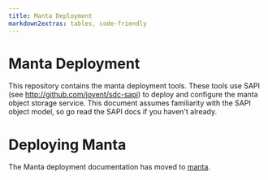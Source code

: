 ```yaml
---
title: Manta Deployment
markdown2extras: tables, code-friendly
---
```

<!--
    This Source Code Form is subject to the terms of the Mozilla Public
    License, v. 2.0. If a copy of the MPL was not distributed with this
    file, You can obtain one at http://mozilla.org/MPL/2.0/.
-->

<!--
    Copyright (c) 2014, Joyent, Inc.
-->

# Manta Deployment

This repository contains the manta deployment tools.  These tools use SAPI (see
http://github.com/joyent/sdc-sapi) to deploy and configure the manta object
storage service.  This document assumes familiarity with the SAPI object model,
so go read the SAPI docs if you haven't already.

# Deploying Manta

The Manta deployment documentation has moved to
[manta](http://github.com/joyent/manta).

